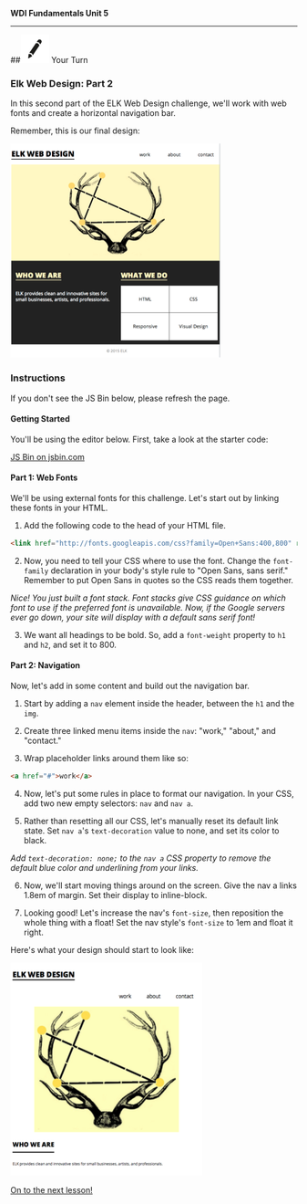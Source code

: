 **WDI Fundamentals Unit 5**

---

##![Your Turn](../assets/exercise.png) Your Turn

### Elk Web Design: Part 2

In this second part of the ELK Web Design challenge, we'll work with web fonts and create a horizontal navigation bar.

Remember, this is our final design:

![](/assets/elkwebdesign/elkwebdesign.png)


### Instructions
If you don't see the JS Bin below, please refresh the page.

#### Getting Started

You'll be using the editor below. First, take a look at the starter code:

<a class="jsbin-embed" href="http://jsbin.com/wukimet/embed?html,css,outputheight=600px">JS Bin on jsbin.com</a><script src="http://static.jsbin.com/js/embed.min.js?3.39.19"></script>

#### Part 1: Web Fonts

We'll be using external fonts for this challenge. Let's start out by linking these fonts in your HTML.

1) Add the following code to the head of your HTML file.

```HTML
<link href="http://fonts.googleapis.com/css?family=Open+Sans:400,800" rel="stylesheet" type="text/css">
```

2) Now, you need to tell your CSS where to use the font. Change the `font-family` declaration in your body's style rule to "Open Sans, sans serif." Remember to put Open Sans in quotes so the CSS reads them together.

*Nice! You just built a font stack. Font stacks give CSS guidance on which font to use if the preferred font is unavailable. Now, if the Google servers ever go down, your site will display with a default sans serif font!*

3) We want all headings to be bold. So, add a `font-weight` property to `h1` and `h2`, and set it to 800.


#### Part 2: Navigation

Now, let's add in some content and build out the navigation bar.

1) Start by adding a `nav` element inside the header, between the `h1` and the `img`.

2) Create three linked menu items inside the `nav`: "work," "about," and "contact."

3) Wrap placeholder links around them like so:

```HTML
<a href="#">work</a>
```

4) Now, let's put some rules in place to format our navigation. In your CSS, add two new empty selectors: `nav` and `nav a`.

5) Rather than resetting all our CSS, let's manually reset its default link state. Set `nav a`'s `text-decoration` value to none, and set its color to black.

*Add `text-decoration: none;` to the `nav a` CSS property to remove the default blue color and underlining from your links.*

6) Now, we'll start moving things around on the screen. Give the nav a links 1.8em of margin. Set their display to inline-block.

7) Looking good! Let's increase the nav's `font-size`, then reposition the whole thing with a float! Set the nav style's `font-size` to 1em and float it right.

Here's what your design should start to look like:

![](/assets/elkwebdesign/elkdesignchapt6.png)


[On to the next lesson!](04_lesson.md)
